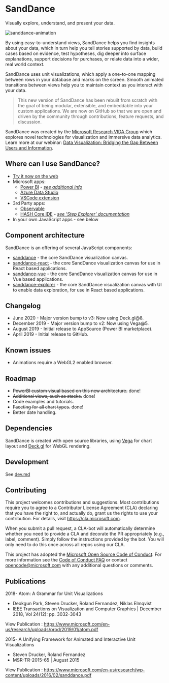 # SandDance

Visually explore, understand, and present your data.

![sanddance-animation](https://user-images.githubusercontent.com/11507384/54236654-52d42800-44d1-11e9-859e-6c5d297a46d2.gif)

By using easy-to-understand views, SandDance helps you find insights about your data, which in turn help you tell stories supported by data, build cases based on evidence, test hypotheses, dig deeper into surface explanations, support decisions for purchases, or relate data into a wider, real world context.

SandDance uses unit visualizations, which apply a one-to-one mapping between rows in your database and marks on the screen.
Smooth animated transitions between views help you to maintain context as you interact with your data.

> This new version of SandDance has been rebuilt from scratch with the goal of being modular, extensible, and embeddable into your custom applications. We are now on GitHub so that we are open and driven by the community through contributions, feature requests, and discussion.

SandDance was created by the [Microsoft Research VIDA Group](https://aka.ms/vida) which explores novel technologies for visualization and immersive data analytics. Learn more at our webinar: [Data Visualization: Bridging the Gap Between Users and Information](https://note.microsoft.com/MSR-Webinar-Data-Visualization-Registration-On-Demand.html).

## Where can I use SandDance?
* [Try it now on the web](https://microsoft.github.io/SandDance/app/)
* Microsoft apps:
  * [Power BI](https://appsource.microsoft.com/en-us/product/power-bi-visuals/WA200000430) - [*see additional info*](https://github.com/microsoft/SandDance/blob/master/powerbi.md)
  * [Azure Data Studio](https://docs.microsoft.com/en-us/sql/azure-data-studio/sanddance-extension?view=sql-server-2017)
  * [VSCode extension](https://marketplace.visualstudio.com/items?itemName=msrvida.vscode-sanddance)
* 3rd Party apps:
  * [Observable](https://observablehq.com/collection/@danmarshall/sanddance)
  * [HASH Core IDE](https://core.hash.ai/) - [*see 'Step Explorer' documentation*](https://docs.hash.ai/core/views#step-explorer)
* In your own JavaScript apps - see below

## Component architecture

SandDance is an offering of several JavaScript components:

* [sanddance](packages/sanddance/README.md) - the core SandDance visualization canvas.
* [sanddance-react](packages/sanddance-react/README.md) - the core SandDance visualization canvas for use in React based applications.
* [sanddance-vue](packages/sanddance-vue/README.md) - the core SandDance visualization canvas for use in Vue based applications.
* [sanddance-explorer](packages/sanddance-explorer/README.md) - the core SandDance visualization canvas with UI to enable data exploration, for use in React based applications.

## Changelog

* June 2020 - Major version bump to v3: Now using Deck.gl@8.
* December 2019 - Major version bump to v2: Now using Vega@5.
* August 2019 - Initial release to AppSource (Power BI marketplace).
* April 2019 - Initial release to GitHub.

## Known issues

* Animations require a WebGL2 enabled browser.

## Roadmap

* ~~PowerBI custom visual based on this new architecture.~~ done!
* ~~Additional views, such as stacks.~~ done!
* Code examples and tutorials.
* ~~Faceting for all chart types.~~ done!
* Better date handling.

## Dependencies

SandDance is created with open source libraries, using [Vega](https://vega.github.io) for chart layout and [Deck.gl](https://deck.gl) for WebGL rendering.

## Development

See [dev.md](dev.md)

## Contributing

This project welcomes contributions and suggestions.  Most contributions require you to agree to a
Contributor License Agreement (CLA) declaring that you have the right to, and actually do, grant us
the rights to use your contribution. For details, visit https://cla.microsoft.com.

When you submit a pull request, a CLA-bot will automatically determine whether you need to provide
a CLA and decorate the PR appropriately (e.g., label, comment). Simply follow the instructions
provided by the bot. You will only need to do this once across all repos using our CLA.

This project has adopted the [Microsoft Open Source Code of Conduct](https://opensource.microsoft.com/codeofconduct/).
For more information see the [Code of Conduct FAQ](https://opensource.microsoft.com/codeofconduct/faq/) or
contact [opencode@microsoft.com](mailto:opencode@microsoft.com) with any additional questions or comments.

## Publications

2018- Atom: A Grammar for Unit Visualizations
* Deokgun Park, Steven Drucker, Roland Fernandez, Niklas Elmqvist
* IEEE Transactions on Visualization and Computer Graphics | December 2018, Vol 24(12): pp. 3032-3043

View Publication : https://www.microsoft.com/en-us/research/uploads/prod/2019/01/atom.pdf

2015- A Unifying Framework for Animated and Interactive Unit Visualizations
* Steven Drucker, Roland Fernandez 
* MSR-TR-2015-65 | August 2015

View Publication : https://www.microsoft.com/en-us/research/wp-content/uploads/2016/02/sanddance.pdf
